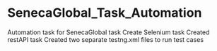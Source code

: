 # SenecaGlobal_Task_Automation
Automation task for SenecaGlobal task
Create Selenium task
Created restAPI task
Created two separate testng.xml files to run test cases
